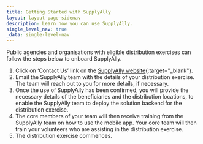 ```yaml
---
title: Getting Started with SupplyAlly
layout: layout-page-sidenav
description: Learn how you can use SupplyAlly.
single_level_nav: true
_data: single-level-nav
---
```


Public agencies and organisations with eligible distribution exercises can follow the steps below to onboard SupplyAlly.

1. Click on ‘Contact Us’ link on the [SupplyAlly website](https://www.supplyally.gov.sg/){:target="_blank"}.
2. Email the SupplyAlly team with the details of your distribution exercise. The team will reach out to you for more details, if necessary.
3. Once the use of SupplyAlly has been confirmed, you will provide the necessary details of the beneficiaries and the distribution locations, to enable the SupplyAlly team to deploy the solution backend for the distribution exercise.
4. The core members of your team will then receive training from the SupplyAlly team on how to use the mobile app. Your core team will then train your volunteers who are assisting in the distribution exercise.
5. The distribution exercise commences.
